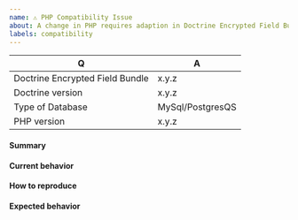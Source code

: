 ```yaml
---
name: ⚠️ PHP Compatibility Issue
about: A change in PHP requires adaption in Doctrine Encrypted Field Bundle?
labels: compatibility
---
```


<!--
- Please do not report an issue if you are not using Doctrine Encrypted Field Bundle directly, but rather a third-party wrapper around it.
- Please do not report an issue if you are using a third-party extension such as alternative output printers.
- Please fill in this template according to your issue.
- Please keep the table shown below at the top of your issue.
- Please include the output of "composer info | sort" if you installed Doctrine Encrypted Field Bundle using Composer.
- Please post code as text (using proper markup). Do not post screenshots of code.
- Please remove this comment before submitting your issue.
-->

| Q                               | A                |
|---------------------------------|------------------|
| Doctrine Encrypted Field Bundle | x.y.z            |
| Doctrine version                | x.y.z            |
| Type of Database                | MySql/PostgresQS |
| PHP version                     | x.y.z            |

#### Summary

<!-- Provide a summary describing the problem you are experiencing. -->

#### Current behavior

<!-- What is the current behavior? -->

#### How to reproduce

<!-- Provide steps to reproduce the issue. -->

#### Expected behavior

<!-- What was the expected (correct) behavior? -->
